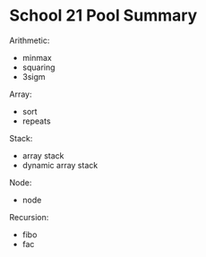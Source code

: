 # School 21 Pool Summary

Arithmetic:
- minmax
- squaring
- 3sigm

Array:
- sort
- repeats

Stack:
- array stack
- dynamic array stack

Node:

- node

Recursion:

- fibo
- fac 
